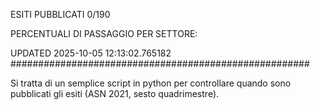 ESITI PUBBLICATI 0/190 

PERCENTUALI DI PASSAGGIO PER SETTORE:

UPDATED 2025-10-05 12:13:02.765182
###################################################### 

Si tratta di un semplice script in python per controllare quando sono pubblicati gli esiti (ASN 2021, sesto quadrimestre).

